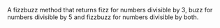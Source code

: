 A fizzbuzz method that returns fizz for numbers divisible by 3, buzz for numbers divisible by 5 and fizzbuzz for numbers divisible by both.

